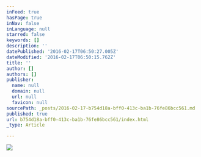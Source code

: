 ```yaml
---
inFeed: true
hasPage: true
inNav: false
inLanguage: null
starred: false
keywords: []
description: ''
datePublished: '2016-02-17T06:50:27.005Z'
dateModified: '2016-02-17T06:50:15.762Z'
title: ''
author: []
authors: []
publisher:
  name: null
  domain: null
  url: null
  favicon: null
sourcePath: _posts/2016-02-17-b754d18a-bff0-413c-ba1b-76fe86bcc561.md
published: true
url: b754d18a-bff0-413c-ba1b-76fe86bcc561/index.html
_type: Article

---
```

![](https://the-grid-user-content.s3-us-west-2.amazonaws.com/a40d011b-9070-4b00-8f7c-a0723697f22e.png)